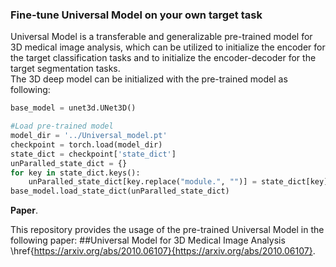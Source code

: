 ### Fine-tune Universal Model on your own target task

Universal Model is a transferable and generalizable pre-trained model for 3D medical image analysis, which can be utilized to initialize the encoder for the target classification tasks and to initialize the encoder-decoder for the target segmentation tasks.  
The 3D deep model can be initialized with the pre-trained model as following:

```python
base_model = unet3d.UNet3D()

#Load pre-trained model
model_dir = '../Universal_model.pt'
checkpoint = torch.load(model_dir)
state_dict = checkpoint['state_dict']
unParalled_state_dict = {}
for key in state_dict.keys():
    unParalled_state_dict[key.replace("module.", "")] = state_dict[key]
base_model.load_state_dict(unParalled_state_dict)
```

**Paper**. 

This repository provides the usage of the pre-trained Universal Model in the following paper:
##Universal Model for 3D Medical Image Analysis
\href{https://arxiv.org/abs/2010.06107}{https://arxiv.org/abs/2010.06107}.
